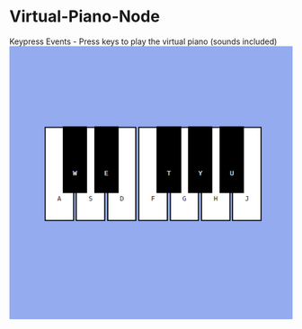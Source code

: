 # Virtual-Piano-Node
Keypress Events - Press keys to play the virtual piano (sounds included)
![screen-shot](</Virtual Piano/task/src/img.png>)
